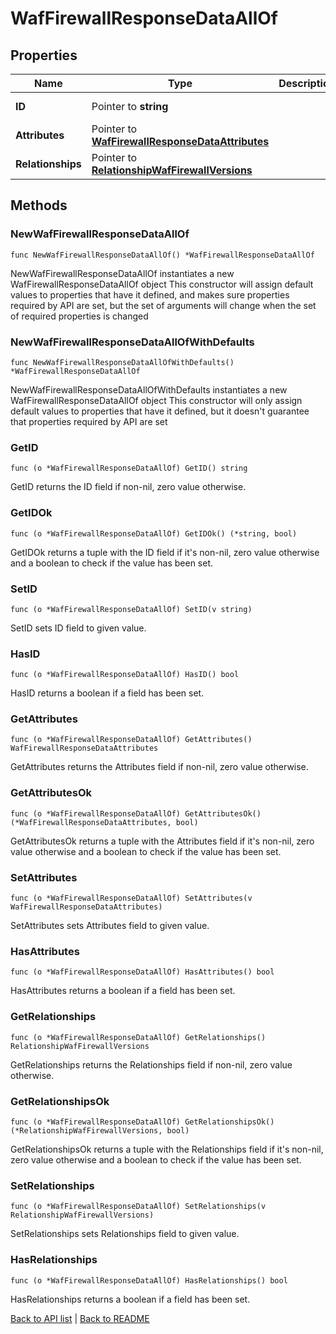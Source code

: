 # WafFirewallResponseDataAllOf

## Properties

Name | Type | Description | Notes
------------ | ------------- | ------------- | -------------
**ID** | Pointer to **string** |  | [optional] [readonly] 
**Attributes** | Pointer to [**WafFirewallResponseDataAttributes**](WafFirewallResponseDataAttributes.md) |  | [optional] 
**Relationships** | Pointer to [**RelationshipWafFirewallVersions**](RelationshipWafFirewallVersions.md) |  | [optional] 

## Methods

### NewWafFirewallResponseDataAllOf

`func NewWafFirewallResponseDataAllOf() *WafFirewallResponseDataAllOf`

NewWafFirewallResponseDataAllOf instantiates a new WafFirewallResponseDataAllOf object
This constructor will assign default values to properties that have it defined,
and makes sure properties required by API are set, but the set of arguments
will change when the set of required properties is changed

### NewWafFirewallResponseDataAllOfWithDefaults

`func NewWafFirewallResponseDataAllOfWithDefaults() *WafFirewallResponseDataAllOf`

NewWafFirewallResponseDataAllOfWithDefaults instantiates a new WafFirewallResponseDataAllOf object
This constructor will only assign default values to properties that have it defined,
but it doesn't guarantee that properties required by API are set

### GetID

`func (o *WafFirewallResponseDataAllOf) GetID() string`

GetID returns the ID field if non-nil, zero value otherwise.

### GetIDOk

`func (o *WafFirewallResponseDataAllOf) GetIDOk() (*string, bool)`

GetIDOk returns a tuple with the ID field if it's non-nil, zero value otherwise
and a boolean to check if the value has been set.

### SetID

`func (o *WafFirewallResponseDataAllOf) SetID(v string)`

SetID sets ID field to given value.

### HasID

`func (o *WafFirewallResponseDataAllOf) HasID() bool`

HasID returns a boolean if a field has been set.

### GetAttributes

`func (o *WafFirewallResponseDataAllOf) GetAttributes() WafFirewallResponseDataAttributes`

GetAttributes returns the Attributes field if non-nil, zero value otherwise.

### GetAttributesOk

`func (o *WafFirewallResponseDataAllOf) GetAttributesOk() (*WafFirewallResponseDataAttributes, bool)`

GetAttributesOk returns a tuple with the Attributes field if it's non-nil, zero value otherwise
and a boolean to check if the value has been set.

### SetAttributes

`func (o *WafFirewallResponseDataAllOf) SetAttributes(v WafFirewallResponseDataAttributes)`

SetAttributes sets Attributes field to given value.

### HasAttributes

`func (o *WafFirewallResponseDataAllOf) HasAttributes() bool`

HasAttributes returns a boolean if a field has been set.

### GetRelationships

`func (o *WafFirewallResponseDataAllOf) GetRelationships() RelationshipWafFirewallVersions`

GetRelationships returns the Relationships field if non-nil, zero value otherwise.

### GetRelationshipsOk

`func (o *WafFirewallResponseDataAllOf) GetRelationshipsOk() (*RelationshipWafFirewallVersions, bool)`

GetRelationshipsOk returns a tuple with the Relationships field if it's non-nil, zero value otherwise
and a boolean to check if the value has been set.

### SetRelationships

`func (o *WafFirewallResponseDataAllOf) SetRelationships(v RelationshipWafFirewallVersions)`

SetRelationships sets Relationships field to given value.

### HasRelationships

`func (o *WafFirewallResponseDataAllOf) HasRelationships() bool`

HasRelationships returns a boolean if a field has been set.


[Back to API list](../README.md#documentation-for-api-endpoints) | [Back to README](../README.md)
